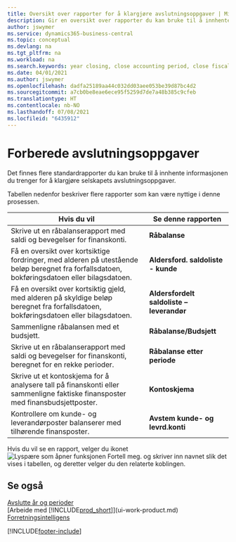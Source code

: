 ```yaml
---
title: Oversikt over rapporter for å klargjøre avslutningsoppgaver | Microsoft-dokumentasjon
description: Gir en oversikt over rapporter du kan bruke til å innhente informasjonen for å klargjøre selskapets avslutningsoppgaver når regnskapsåret er over.
author: jswymer
ms.service: dynamics365-business-central
ms.topic: conceptual
ms.devlang: na
ms.tgt_pltfrm: na
ms.workload: na
ms.search.keywords: year closing, close accounting period, close fiscal year, aging, creditor payments, vendor payments, assets, liabilities, equity, analysis, reporting, financial report, business intelligence, BI, Power Bi, KPI
ms.date: 04/01/2021
ms.author: jswymer
ms.openlocfilehash: dadfa25189aa44c032dd03aee053be39d87bc4d2
ms.sourcegitcommit: a7cb0be8eae6ece95f5259d7de7a48b385c9cfeb
ms.translationtype: HT
ms.contentlocale: nb-NO
ms.lasthandoff: 07/08/2021
ms.locfileid: "6435912"
---
```

# <a name="preparing-closing-statements"></a>Forberede avslutningsoppgaver
Det finnes flere standardrapporter du kan bruke til å innhente informasjonen du trenger for å klargjøre selskapets avslutningsoppgaver.

Tabellen nedenfor beskriver flere rapporter som kan være nyttige i denne prosessen.  

| Hvis du vil | Se denne rapporten |
| --- | --- |
| Skrive ut en råbalanserapport med saldi og bevegelser for finanskonti. |**Råbalanse** |
| Få en oversikt over kortsiktige fordringer, med alderen på utestående beløp beregnet fra forfallsdatoen, bokføringsdatoen eller bilagsdatoen. |**Aldersford. saldoliste - kunde** |
| Få en oversikt over kortsiktig gjeld, med alderen på skyldige beløp beregnet fra forfallsdatoen, bokføringsdatoen eller bilagsdatoen. |**Aldersfordelt saldoliste – leverandør** |
| Sammenligne råbalansen med et budsjett. |**Råbalanse/Budsjett** |
| Skrive ut en råbalanserapport med saldi og bevegelser for finanskonti, beregnet for en rekke perioder. |**Råbalanse etter periode** |
| Skrive ut et kontoskjema for å analysere tall på finanskonti eller sammenligne faktiske finansposter med finansbudsjettposter. |**Kontoskjema** |
| Kontrollere om kunde- og leverandørposter balanserer med tilhørende finansposter. |**Avstem kunde- og levrd.konti** |

Hvis du vil se en rapport, velger du ikonet ![Lyspære som åpner funksjonen Fortell meg.](media/ui-search/search_small.png "Fortell hva du vil gjøre") og skriver inn navnet slik det vises i tabellen, og deretter velger du den relaterte koblingen.

## <a name="see-also"></a>Se også
[Avslutte år og perioder](year-close-years-periods.md)  
[Arbeide med [!INCLUDE[prod_short](includes/prod_short.md)]](ui-work-product.md)  
[Forretningsintelligens](bi.md)


[!INCLUDE[footer-include](includes/footer-banner.md)]